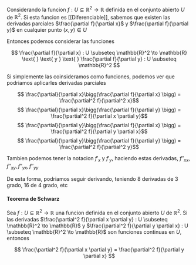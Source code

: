 Considerando la funcion $f : U \subseteq \mathbb{R}^2 \to \mathbb{R}$ definida en el conjunto abierto $U$ de $\mathbb{R}^2$. Si esta funcion es [[Diferenciable]], sabemos que existen las derivadas parciales $\frac{\partial f}{\partial x}$ y $\frac{\partial f}{\partial y}$ en cualquier punto $(x, y) \in U$

Entonces podemos considerar las funciones

$$ \frac{\partial f}{\partial x} : U \subseteq \mathbb{R}^2 \to \mathbb{R}  \text{ } \text{ y } \text{ } \frac{\partial f}{\partial y} : U \subseteq \mathbb{R}^2 $$

Si simplemente las coinsideramos como funciones, podemos ver que podriamos aplicarles derivadas parciales

$$ \frac{\partial}{\partial x}\bigg(\frac{\partial f}{\partial x} \bigg) = \frac{\partial^2 f}{\partial^2 x}$$
$$ \frac{\partial}{\partial x}\bigg(\frac{\partial f}{\partial y} \bigg) = \frac{\partial^2 f}{\partial x \partial y}$$
$$ \frac{\partial}{\partial y}\bigg(\frac{\partial f}{\partial x} \bigg) = \frac{\partial^2 f}{\partial y \partial x}$$
$$ \frac{\partial}{\partial y}\bigg(\frac{\partial f}{\partial y} \bigg) = \frac{\partial^2 f}{\partial^2 y}$$

Tambien podemos tener la notacion $f'_x$ y $f'_y$, haciendo estas derivadas, $f''_{xx}, f''_{xy}, f''_{yx}, f''_{yy}$

De esta forma, podriamos seguir derivando, teniendo 8 derivadas de 3 grado, 16 de 4 grado, etc

#### Teorema de Schwarz
Sea $f : U \subseteq \mathbb{R}^2 \to \mathbb{R}$ una funcion definida en el conjunto abierto $U$ de $\mathbb{R}^2$. Si las derivadas $\frac{\partial^2 f}{\partial x \partial y} : U \subseteq \mathbb{R}^2 \to \mathbb{R}$  y $\frac{\partial^2 f}{\partial y \partial x} : U \subseteq \mathbb{R}^2 \to \mathbb{R}$ son funciones continuas en $U$, entonces

$$ \frac{\partial^2 f}{\partial x \partial y} = \frac{\partial^2 f}{\partial y \partial x} $$